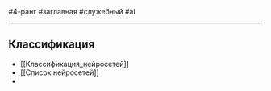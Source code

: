 #4-ранг #заглавная #служебный #ai

---

## Классификация

 - [[Классификация_нейросетей]] 
 - [[Список нейросетей]]
 - 